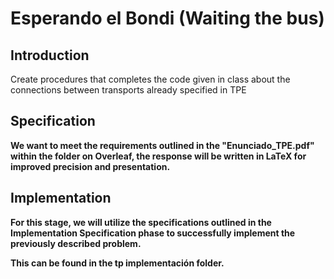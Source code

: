# Esperando el Bondi (Waiting the bus)

## Introduction

Create procedures that completes the code given in class about the connections between transports already specified in TPE

## Specification 
<b>
We want to meet the requirements outlined in the "Enunciado_TPE.pdf" within the <b> folder on Overleaf, the response will be written in LaTeX for improved precision and presentation.


## Implementation
For this stage, we will utilize the specifications outlined in the Implementation Specification phase to successfully implement the previously described problem.

This can be found in the <b>tp implementación<b> folder.



